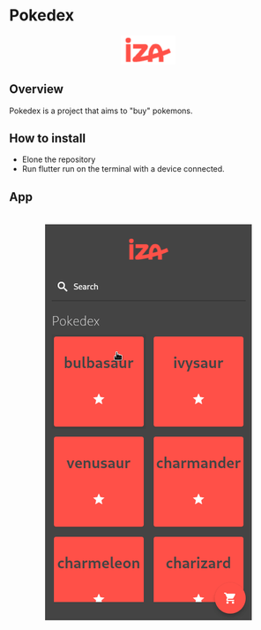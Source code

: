 # Pokedex

<div align="center">
  <img src="assets/images/logo.png" width="100px">
</div>

## Overview
  Pokedex is a project that aims to "buy" pokemons.

## How to install
- Elone the repository
- Run flutter run on the terminal with a device connected.

## App
<div align="center">
<img src="assets/screenshot.gif" style="margin-top: 20px">
</div>
